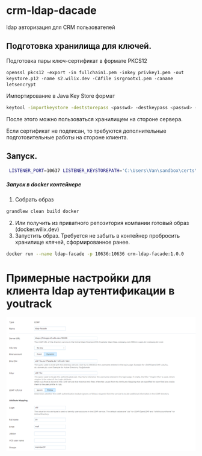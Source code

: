 # crm-ldap-dacade

ldap авторизация для CRM пользователей

## Подготовка хранилища для ключей.

Подготовка пары ключ-сертификат в формате PKCS12
```$bash
openssl pkcs12 -export -in fullchain1.pem -inkey privkey1.pem -out keystore.p12 -name s2.wilix.dev -CAfile isrgrootx1.pem -caname letsencrypt
```

Импортирование в Java Key Store формат
```bash
keytool -importkeystore -deststorepass <passwd> -destkeypass <passwd> -destkeystore .keystore -srckeystore keystore.p12 -srcstoretype PKCS12 -srcstorepass <наш пароль для keystore.p12> -alias myhostname
```

После этого можно пользоваться хранилищем на стороне сервера.

Если сертификат не подписан, то требуются дополнительные подготовительные работы на стороне клиента.

## Запуск.

```bash
 LISTENER_PORT=10637 LISTENER_KEYSTOREPATH='C:\Users\Van\sandbox\certs\fck.keystore' LISTENER_KEYSTOREPASS=wilix1234 java -Xmx20m -jar crm-ldap-facade-1.0-SNAPSHOT.jar
```

##### Запуск в docker контейнере
1. Собрать образ 
```bash
grandlew clean build docker
```
2. Или получить из приватного репозитория компании готовый образ (docker.wilix.dev)
3. Запустить образ. Требуется не забыть в контейнер пробросить хранилище клячей, сформированное ранее.
```bash
docker run --name ldap-facade -p 10636:10636 crm-ldap-facade:1.0.0
```

# Примерные настройки для клиента ldap аутентификации в youtrack

![youtrack settings](youtrack-settings.png "YouTrack settings")